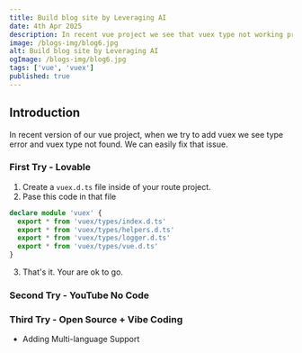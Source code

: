 ```yaml
---
title: Build blog site by Leveraging AI
date: 4th Apr 2025
description: In recent vue project we see that vuex type not working properly. We will fix that type issue and make vuex type workable
image: /blogs-img/blog6.jpg
alt: Build blog site by Leveraging AI
ogImage: /blogs-img/blog6.jpg
tags: ['vue', 'vuex']
published: true
---
```


## Introduction

In recent version of our vue project, when we try to add vuex we see type error and vuex type not found. We can easily fix that issue.

### First Try - Lovable

1. Create a `vuex.d.ts` file inside of your route project.
2. Pase this code in that file

```ts
declare module 'vuex' {
  export * from 'vuex/types/index.d.ts'
  export * from 'vuex/types/helpers.d.ts'
  export * from 'vuex/types/logger.d.ts'
  export * from 'vuex/types/vue.d.ts'
}
```

3. That's it. Your are ok to go.

### Second Try - YouTube No Code

### Third Try - Open Source + Vibe Coding

- Adding Multi-language Support
